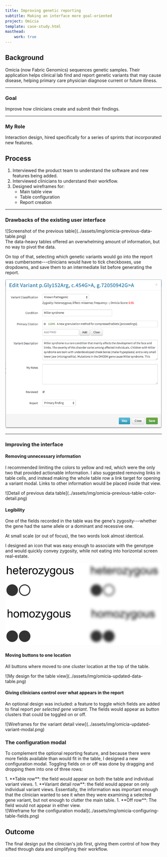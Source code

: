 ```yaml
---
title: Improving genetic reporting
subtitle: Making an interface more goal-oriented
project: Omicia
template: case-study.html
masthead:
    work: true
---
```


<section class="grid indenter:3/5 flip-top:kid border-top:3px border-accent:cyan">

## Background
Omicia (now Fabric Genomics) sequences genetic samples. Their application helps clinical lab find and report genetic variants that may cause disease, helping primary care physician diagnose current or future illness.

---

### Goal 
Improve how clinicians create and submit their findings.

---

### My Role 
Interaction design, hired specifically for a series of sprints that incorporated new features.

</section>
<section class="grid indenter:3/2/4 split-lists flip-top:kid border-top:3px border-accent:magenta">

## Process

1. Interviewed the product team to understand the software and new features being added.
1. Interviewed clinicians to understand their workflow.
1. Designed wireframes for:
    - Main table view
    - Table configuration
    - Report creation

---

### Drawbacks of the existing user interface

<div class="shadow:img five-sixths padding-stack">
![Screenshot of the previous table](../assets/img/omicia-previous-data-table.png)
</div>
The data-heavy tables offered an overwhelming amount of information, but no way to pivot the data.

On top of that, selecting which genetic variants would go into the report was cumbersome---clinicians would have to tick checkboxes, use dropdowns, and save them to an intermediate list before generating the report. 

![Screenshot of the previous variant details modal window](../assets/img/omicia-previous-variant-modal.png)

--- 

### Improving the interface

#### Removing unnecessary information
I recommended limiting the colors to yellow and red, which were the only two that provided actionable information. I also suggested removing links in table cells, and instead making the whole table row a link target for opening a variant modal. Links to other information would be placed inside that view.

<div class="border:img padding-stack">
![Detail of previous data table](../assets/img/omicia-previous-table-color-detail.png)
</div>
 
#### Legibility
One of the fields recorded in the table was the gene's zygosity---whether the gene had the same allele or a dominant and recessive one. 

At small scale (or out of focus), the two words look almost identical.

I designed an icon that was easy enough to associate with the genotype and would quickly convey zygosity, while not eating into horizontal screen real-estate. 

![Sometimes icons are more recognizable](../assets/img/omicia-zygosity-legibility.png)


#### Moving buttons to one location
All buttons where moved to one cluster location at the top of the table.

<div class="pano bkg:grey shadow:img">
![My design for the table view](../assets/img/omicia-updated-data-table.png)
</div>

#### Giving clinicians control over what appears in the report
An optional design was included: a feature to toggle which fields are added to final report _per selected gene variant_. The fields would appear as button clusters that could be toggled on or off.


<div class="pano bkg:grey shadow:img img-height:unset">
![Wireframes for the variant detail view](../assets/img/omicia-updated-variant-modal.png)
</div>

### The configuration modal
To complement the optional reporting feature, and because there were more fields available than would fit in the table, I designed a new configuration modal. Toggling fields on or off was  done by dragging and dropping them into one of three rows:

<div class="subgrid half">
1. **Table row**: the field would appear on both the table and individual variant views.
1. **Variant detail row**: the field would appear on only individual variant views. Essentially, the information was important enough that the clinician wanted to see it when they were examining a selected gene variant, but not enough to clutter the main table.
1. **Off row**: The field would not appear in either view.
</div>

<div class="pano bkg:grey shadow:img img-height:unset">
![Wireframe for the configuration modal](../assets/img/omicia-configuring-table-fields.png)
</div>


</section>
<section class="grid indenter:3/5 flip-top:kid border-top:3px border-accent:yellow">

## Outcome 
The final design put the clinician's job first, giving them control of how they sifted through data and simplifying their workflow.

</section>
